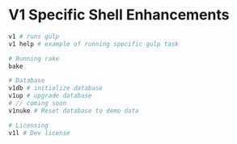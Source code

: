 # V1 Specific Shell Enhancements

```bash
v1 # runs gulp
v1 help # example of running specific gulp task

# Running rake
bake

# Database
v1db # initialize database
v1up # upgrade database
# // coming soon
v1nuke # Reset database to demo data

# Licensing
v1l # Dev license
```
